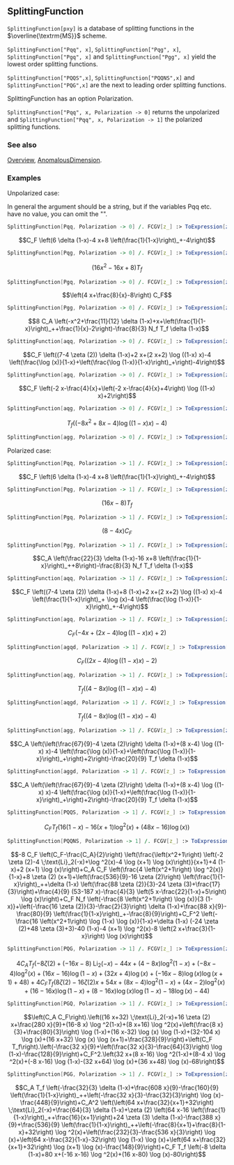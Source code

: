 ## SplittingFunction

`SplittingFunction[pxy]` is a database of splitting functions in the $\overline{\textrm{MS}}$ scheme.

`SplittingFunction["Pqq", x]`, `SplittingFunction["Pqg", x]`, `SplittingFunction["Pgq", x]`  and `SplittingFunction["Pgg", x]` yield the lowest order splitting functions.

`SplittingFunction["PQQS",x]`, `SplittingFunction["PQQNS",x]` and `SplittingFunction["PQG",x]` are the next to leading order splitting functions.

SplittingFunction has an option Polarization.

`SplittingFunction["Pqq", x, Polarization -> 0]` returns the unpolarized and `SplittingFunction["Pqq", x, Polarization -> 1]` the polarized splitting functions.

### See also

[Overview](Extra/FeynCalc.md), [AnomalousDimension](AnomalousDimension.md).

### Examples

Unpolarized case:

In general the argument should be a string, but if the variables Pqq etc. have no value, you can omit the "".

```mathematica
SplittingFunction[Pqq, Polarization -> 0] /. FCGV[z_] :> ToExpression[z]
```

$$C_F \left(6 \delta (1-x)-4 x+8 \left(\frac{1}{1-x}\right)_+-4\right)$$

```mathematica
SplittingFunction[Pqg, Polarization -> 0] /. FCGV[z_] :> ToExpression[z]
```

$$\left(16 x^2-16 x+8\right) T_f$$

```mathematica
SplittingFunction[Pgq, Polarization -> 0] /. FCGV[z_] :> ToExpression[z]
```

$$\left(4 x+\frac{8}{x}-8\right) C_F$$

```mathematica
SplittingFunction[Pgg, Polarization -> 0] /. FCGV[z_] :> ToExpression[z]
```

$$8 C_A \left(-x^2+\frac{11}{12} \delta (1-x)+x+\left(\frac{1}{1-x}\right)_++\frac{1}{x}-2\right)-\frac{8}{3} N_f T_f \delta (1-x)$$

```mathematica
SplittingFunction[aqq, Polarization -> 0] /. FCGV[z_] :> ToExpression[z]
```

$$C_F \left((7-4 \zeta (2)) \delta (1-x)+2 x+(2 x+2) \log ((1-x) x)-4 \left(\frac{\log (x)}{1-x}+\left(\frac{\log (1-x)}{1-x}\right)_+\right)-4\right)$$

```mathematica
SplittingFunction[agq, Polarization -> 0] /. FCGV[z_] :> ToExpression[z]
```

$$C_F \left(-2 x-\frac{4}{x}+\left(-2 x-\frac{4}{x}+4\right) \log ((1-x) x)+2\right)$$

```mathematica
SplittingFunction[aqg, Polarization -> 0] /. FCGV[z_] :> ToExpression[z]
```

$$T_f \left(\left(-8 x^2+8 x-4\right) \log ((1-x) x)-4\right)$$

```mathematica
SplittingFunction[agg, Polarization -> 0] /. FCGV[z_] :> ToExpression[z]
```

Polarized case:

```mathematica
SplittingFunction[Pqq, Polarization -> 1] /. FCGV[z_] :> ToExpression[z]
```

$$C_F \left(6 \delta (1-x)-4 x+8 \left(\frac{1}{1-x}\right)_+-4\right)$$

```mathematica
SplittingFunction[Pqg, Polarization -> 1] /. FCGV[z_] :> ToExpression[z]
```

$$(16 x-8) T_f$$

```mathematica
SplittingFunction[Pgq, Polarization -> 1] /. FCGV[z_] :> ToExpression[z]
```

$$(8-4 x) C_F$$

```mathematica
SplittingFunction[Pgg, Polarization -> 1] /. FCGV[z_] :> ToExpression[z]
```

$$C_A \left(\frac{22}{3} \delta (1-x)-16 x+8 \left(\frac{1}{1-x}\right)_++8\right)-\frac{8}{3} N_f T_f \delta (1-x)$$

```mathematica
SplittingFunction[aqq, Polarization -> 1] /. FCGV[z_] :> ToExpression[z]
```

$$C_F \left((7-4 \zeta (2)) \delta (1-x)+8 (1-x)+2 x+(2 x+2) \log ((1-x) x)-4 \left(\frac{1}{1-x}\right)_+ \log (x)-4 \left(\frac{\log (1-x)}{1-x}\right)_+-4\right)$$

```mathematica
SplittingFunction[agq, Polarization -> 1] /. FCGV[z_] :> ToExpression[z]
```

$$C_F (-4 x+(2 x-4) \log ((1-x) x)+2)$$

```mathematica
SplittingFunction[agqd, Polarization -> 1] /. FCGV[z_] :> ToExpression[z]
```

$$C_F ((2 x-4) \log ((1-x) x)-2)$$

```mathematica
SplittingFunction[aqg, Polarization -> 1] /. FCGV[z_] :> ToExpression[z]
```

$$T_f ((4-8 x) \log ((1-x) x)-4)$$

```mathematica
SplittingFunction[aqgd, Polarization -> 1] /. FCGV[z_] :> ToExpression[z]
```

$$T_f ((4-8 x) \log ((1-x) x)-4)$$

```mathematica
SplittingFunction[agg, Polarization -> 1] /. FCGV[z_] :> ToExpression[z]
```

$$C_A \left(\left(\frac{67}{9}-4 \zeta (2)\right) \delta (1-x)+(8 x-4) \log ((1-x) x)-4 \left(\frac{\log (x)}{1-x}+\left(\frac{\log (1-x)}{1-x}\right)_+\right)+2\right)-\frac{20}{9} T_f \delta (1-x)$$

```mathematica
SplittingFunction[aggd, Polarization -> 1] /. FCGV[z_] :> ToExpression[z]
```

$$C_A \left(\left(\frac{67}{9}-4 \zeta (2)\right) \delta (1-x)+(8 x-4) \log ((1-x) x)-4 \left(\frac{\log (x)}{1-x}+\left(\frac{\log (1-x)}{1-x}\right)_+\right)+2\right)-\frac{20}{9} T_f \delta (1-x)$$

```mathematica
SplittingFunction[PQQS, Polarization -> 1] /. FCGV[z_] :> ToExpression[z]
```

$$C_F T_f \left(16 (1-x)-16 (x+1) \log ^2(x)+(48 x-16) \log (x)\right)$$

```mathematica
SplittingFunction[PQQNS, Polarization -> 1] /. FCGV[z_] :> ToExpression[z]
```

$$-8 C_F \left(C_F-\frac{C_A}{2}\right) \left(\frac{\left(x^2+1\right) \left(-2 \zeta (2)-4 \;\text{Li}_2(-x)+\log ^2(x)-4 \log (x+1) \log (x)\right)}{x+1}+4 (1-x)+2 (x+1) \log (x)\right)+C_A C_F \left(\frac{4 \left(x^2+1\right) \log ^2(x)}{1-x}+8 \zeta (2) (x+1)+\left(\frac{536}{9}-16 \zeta (2)\right) \left(\frac{1}{1-x}\right)_++\delta (1-x) \left(\frac{88 \zeta (2)}{3}-24 \zeta (3)+\frac{17}{3}\right)+\frac{4}{9} (53-187 x)-\frac{4}{3} \left(5 x-\frac{22}{1-x}+5\right) \log (x)\right)+C_F N_f \left(-\frac{8 \left(x^2+1\right) \log (x)}{3 (1-x)}+\left(-\frac{16 \zeta (2)}{3}-\frac{2}{3}\right) \delta (1-x)+\frac{88 x}{9}-\frac{80}{9} \left(\frac{1}{1-x}\right)_+-\frac{8}{9}\right)+C_F^2 \left(-\frac{16 \left(x^2+1\right) \log (1-x) \log (x)}{1-x}+\delta (1-x) (-24 \zeta (2)+48 \zeta (3)+3)-40 (1-x)-4 (x+1) \log ^2(x)-8 \left(2 x+\frac{3}{1-x}\right) \log (x)\right)$$

```mathematica
SplittingFunction[PQG, Polarization -> 1] /. FCGV[z_] :> ToExpression[z]
```

$$4 C_A T_f \left(-8 \zeta (2)+(-16 x-8) \;\text{Li}_2(-x)-44 x+(4-8 x) \log ^2(1-x)+(-8 x-4) \log ^2(x)+(16 x-16) \log (1-x)+(32 x+4) \log (x)+(-16 x-8) \log (x) \log (x+1)+48\right)+4 C_F T_f \left(8 \zeta (2)-16 \zeta (2) x+54 x+(8 x-4) \log ^2(1-x)+(4 x-2) \log ^2(x)+(16-16 x) \log (1-x)+(8-16 x) \log (x) \log (1-x)-18 \log (x)-44\right)$$

```mathematica
SplittingFunction[PGQ, Polarization -> 1] /. FCGV[z_] :> ToExpression[z]
```

$$\left(C_A C_F\right).\left((16 x+32) \;\text{Li}_2(-x)+16 \zeta (2) x+\frac{280 x}{9}+(16-8 x) \log ^2(1-x)+(8 x+16) \log ^2(x)+\left(\frac{8 x}{3}+\frac{80}{3}\right) \log (1-x)+(16 x-32) \log (x) \log (1-x)+(32-104 x) \log (x)+(16 x+32) \log (x) \log (x+1)+\frac{328}{9}\right)+\left(C_F T_f\right).\left(-\frac{32 x}{9}+\left(\frac{32 x}{3}-\frac{64}{3}\right) \log (1-x)-\frac{128}{9}\right)+C_F^2.\left(32 x+(8 x-16) \log ^2(1-x)+(8-4 x) \log ^2(x)+(-8 x-16) \log (1-x)-(32 x+64) \log (x)+(36 x+48) \log (x)-68\right)$$

```mathematica
SplittingFunction[PGG, Polarization -> 1] /. FCGV[z_] :> ToExpression[z]
```

$$C_A T_f \left(-\frac{32}{3} \delta (1-x)+\frac{608 x}{9}-\frac{160}{9} \left(\frac{1}{1-x}\right)_++\left(-\frac{32 x}{3}-\frac{32}{3}\right) \log (x)-\frac{448}{9}\right)+C_A^2 \left(\left(64 x+\frac{32}{x+1}+32\right) \;\text{Li}_2(-x)+\frac{64}{3} \delta (1-x)+\zeta (2) \left(64 x-16 \left(\frac{1}{1-x}\right)_++\frac{16}{x+1}\right)+24 \zeta (3) \delta (1-x)-\frac{388 x}{9}+\frac{536}{9} \left(\frac{1}{1-x}\right)_++\left(-\frac{8}{x+1}+\frac{8}{1-x}+32\right) \log ^2(x)+\left(\frac{232}{3}-\frac{536 x}{3}\right) \log (x)+\left(64 x-\frac{32}{1-x}-32\right) \log (1-x) \log (x)+\left(64 x+\frac{32}{x+1}+32\right) \log (x+1) \log (x)-\frac{148}{9}\right)+C_F T_f \left(-8 \delta (1-x)+80 x+(-16 x-16) \log ^2(x)+(16 x-80) \log (x)-80\right)$$